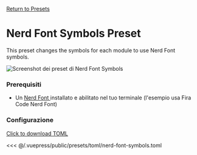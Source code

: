 [Return to Presets](/presets/#nerd-font-symbols)

# Nerd Font Symbols Preset

This preset changes the symbols for each module to use Nerd Font symbols.

![Screenshot dei preset di Nerd Font Symbols](/presets/img/nerd-font-symbols.png)

### Prerequisiti

- Un [ Nerd Font ](https://www.nerdfonts.com/) installato e abilitato nel tuo terminale (l'esempio usa Fira Code Nerd Font)

### Configurazione

[Click to download TOML](/presets/toml/nerd-font-symbols.toml)

<<< @/.vuepress/public/presets/toml/nerd-font-symbols.toml
